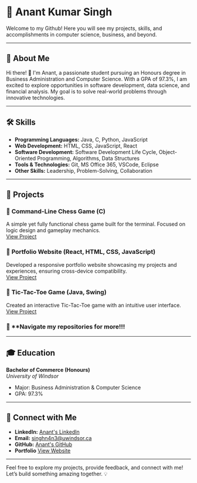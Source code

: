 # 🚀 **Anant Kumar Singh**

Welcome to my Github! Here you will see my projects, skills, and accomplishments in computer science, business, and beyond.

---

## 📜 **About Me**

Hi there! 👋 I'm Anant, a passionate student pursuing an Honours degree in Business Administration and Computer Science. With a GPA of 97.3%, I am excited to explore opportunities in software development, data science, and financial analysis. My goal is to solve real-world problems through innovative technologies.

---

## 🛠 **Skills**

- **Programming Languages:** Java, C, Python, JavaScript  
- **Web Development:** HTML, CSS, JavaScript, React 
- **Software Development:** Software Development Life Cycle, Object-Oriented Programming, Algorithms, Data Structures  
- **Tools & Technologies:** Git, MS Office 365, VSCode, Eclipse 
- **Other Skills:** Leadership, Problem-Solving, Collaboration  

---

## 📂 **Projects**

### 🧩 **Command-Line Chess Game** (C)  
A simple yet fully functional chess game built for the terminal. Focused on logic design and gameplay mechanics.  
[View Project](https://github.com/techo-anant/Command_Line_Chess/blob/main/chess.c)

### 🎨 **Portfolio Website** (React, HTML, CSS, JavaScript)  
Developed a responsive portfolio website showcasing my projects and experiences, ensuring cross-device compatibility.  
[View Project](https://github.com/techo-anant/anant-portfolio)

### 📁 **Tic-Tac-Toe Game** (Java, Swing)  
Created an interactive Tic-Tac-Toe game with an intuitive user interface.  
[View Project](https://github.com/techo-anant/Tic-Tac-Toe/blob/main/tttJframe.java)

### 🔎 **Navigate my repositories for more!!!

---

## 🎓 **Education**

**Bachelor of Commerce (Honours)**  
*University of Windsor*  
- Major: Business Administration & Computer Science  
- GPA: 97.3%  

---

## 🤝 **Connect with Me**

- **LinkedIn:** [Anant's LinkedIn](https://www.linkedin.com/in/anantk-singh/)  
- **Email:** [singhn4n3@uwindsor.ca](mailto:singhn4n3@uwindsor.ca)  
- **GitHub:** [Anant's GitHub](https://github.com/techo-anant)
- **Portfolio** [View Website](https://techo-anant.github.io/anant-portfolio/)

---

Feel free to explore my projects, provide feedback, and connect with me! Let’s build something amazing together. 💡

<!--
**techo-anant/techo-anant** is a ✨ _special_ ✨ repository because its `README.md` (this file) appears on your GitHub profile.

Here are some ideas to get you started:

- 🔭 I’m currently working on ...
- 🌱 I’m currently learning ...
- 👯 I’m looking to collaborate on ...
- 🤔 I’m looking for help with ...
- 💬 Ask me about ...
- 📫 How to reach me: ...
- 😄 Pronouns: ...
- ⚡ Fun fact: ...
-->
